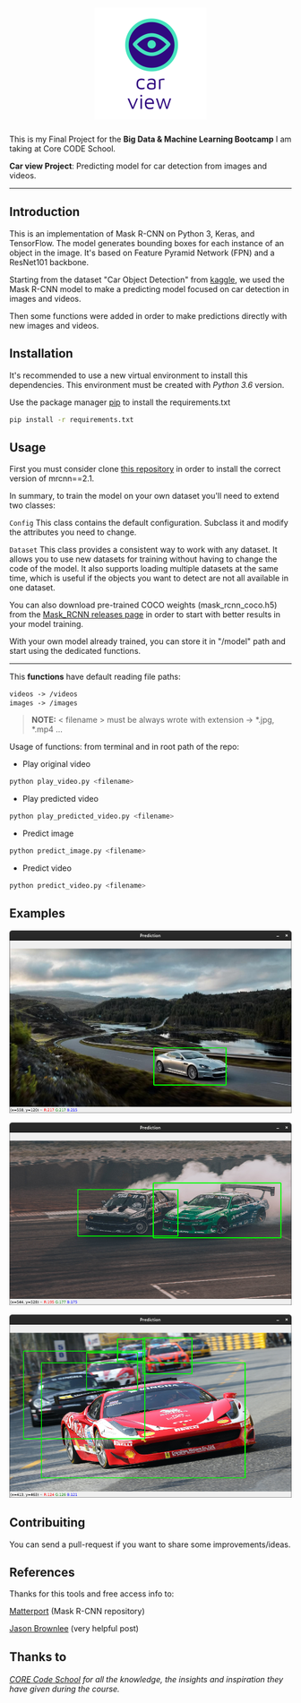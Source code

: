 <h1 align="center">
    <img src="img/logo.png" />
</h1>

This is my Final Project for the **Big Data & Machine Learning Bootcamp** I am taking at Core CODE School.

**Car view Project**: Predicting model for car detection from images and videos. 

___

## Introduction

This is an implementation of Mask R-CNN on Python 3, Keras, and TensorFlow. The model generates bounding boxes for each instance of an object in the image. It's based on Feature Pyramid Network (FPN) and a ResNet101 backbone.

Starting from the dataset "Car Object Detection" from [kaggle](https://www.kaggle.com/sshikamaru/car-object-detection), we used the Mask R-CNN model to make a predicting model focused on car detection in images and videos.

Then some functions were added in order to make predictions directly with new images and videos.

## Installation

It's recommended to use a new virtual environment to install this dependencies. This environment must be created with *Python 3.6* version.

Use the package manager [pip](https://pypi.org/project/pip/) to install the requirements.txt 

```bash
pip install -r requirements.txt
```

## Usage

First you must consider clone [this repository]() in order to install the correct version of mrcnn==2.1. 

In summary, to train the model on your own dataset you'll need to extend two classes:

```Config```
This class contains the default configuration. Subclass it and modify the attributes you need to change.

```Dataset```
This class provides a consistent way to work with any dataset. 
It allows you to use new datasets for training without having to change 
the code of the model. It also supports loading multiple datasets at the
same time, which is useful if the objects you want to detect are not 
all available in one dataset. 

You can also download pre-trained COCO weights (mask_rcnn_coco.h5) from the [Mask_RCNN releases page](https://github.com/matterport/Mask_RCNN/releases) in order to start with better results in your model training.

With your own model already trained, you can store it in "/model" path and start using the dedicated functions.

---

This **functions** have default reading file paths:

    videos -> /videos
    images -> /images

> **NOTE:** < filename > must be always wrote with extension -> *.jpg, *.mp4 ...

Usage of functions: from terminal and in root path of the repo:


+ Play original video

```bash
python play_video.py <filename>
```

+ Play predicted video

```bash
python play_predicted_video.py <filename>
```

+ Predict image

```bash
python predict_image.py <filename>
```

+ Predict video

```bash
python predict_video.py <filename>
```

## Examples

<p align="center">
    <img src="/img/pred1.png" />
</p>

<p align="center">
    <img src="/img/pred3.png" />
</p>

<p align="center">
    <img src="/img/pred2.png" />
</p>

## Contribuiting

You can send a pull-request if you want to share some improvements/ideas.

## References

Thanks for this tools and free access info to:

[Matterport](https://github.com/matterport/Mask_RCNN) (Mask R-CNN repository)

[Jason Brownlee](https://machinelearningmastery.com/how-to-train-an-object-detection-model-with-keras/) (very helpful post)

## Thanks to

###### [CORE Code School](https://github.com/core-school) for all the knowledge, the insights and inspiration they have given during the course.

